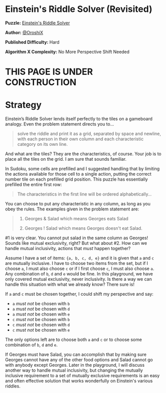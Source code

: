 # Einstein's Riddle Solver (Revisited)

__Puzzle:__ [Einstein's Riddle Solver](https://www.codingame.com/training/hard/einsteins-riddle-solver)

__Author:__ [@OroshiX](https://www.codingame.com/profile/045d3b89723c9acafb728c9fd1d8cb297970931)

__Published Difficulty:__ Hard

__Algorithm X Complexity:__ No More Perspective Shift Needed

# THIS PAGE IS UNDER CONSTRUCTION

# Strategy

Einstein’s Riddle Solver lends itself perfectly to the tiles on a gameboard analogy. Even the problem statement directs you to…

>solve the riddle and print it as a grid, separated by space and newline, with each person in their own column and each characteristic category on its own line.

And what are the tiles? They are the characteristics, of course. Your job is to place all the tiles on the grid. I am sure that sounds familiar.

In Sudoku, some cells are prefilled and I suggested handling that by limiting the actions available for those cell to a single action, putting the correct number tile on each prefilled grid position. This puzzle has essentially prefilled the entire first row:

>The characteristics in the first line will be ordered alphabetically…

You can choose to put any characteristic in any column, as long as you obey the rules. The examples given in the problem statement are:

>1. Georges & Salad which means Georges eats Salad
>
>1. Georges ! Salad which means Georges doesn't eat Salad.

#1 is very clear. You cannot put salad in the same column as Georges! Sounds like mutual exclusivity, right? But what about #2. How can we handle mutual inclusivity, actions that _must_ happen together?

Assume I have a set of items: `{a, b, c, d, e}` and it is given that `a` and `c` are mutually inclusive. I have to choose two items from the set, but if I choose `a`, I must also choose `c` or if I first choose `c`, I must also choose `a`. Any combination of `b`, `d` and `e` would be fine. In this playground, we have only covered mutual exclusivity, never inclusivity. Is there a way we can handle this situation with what we already know? There sure is!

If `a` and `c` must be chosen together, I could shift my perspective and say:

* `a` _must not_ be chosen with `b`
* `a` _must not_ be chosen with `d`
* `a` _must not_ be chosen with `e`
* `c` _must not_ be chosen with `b`
* `c` _must not_ be chosen with `d`
* `c` _must not_ be chosen with `e`

The only options left are to choose both `a` and `c` or to choose some combination of  `b`, `d` and `e`.

If Georges must have Salad, you can accomplish that by making sure Georges cannot have any of the other food options and Salad cannot go with anybody except Georges. Later in the playground, I will discuss another way to handle mutual inclusivity, but changing the mutually inclusive requirement to a set of mutually exclusive requirements is an easy and often effective solution that works wonderfully on Einstein's various riddles.
